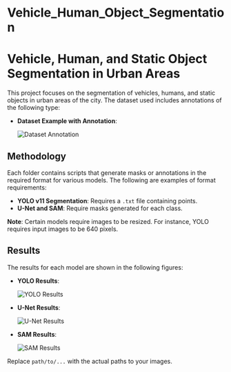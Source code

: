 # Vehicle_Human_Object_Segmentation

# Vehicle, Human, and Static Object Segmentation in Urban Areas

This project focuses on the segmentation of vehicles, humans, and static objects in urban areas of the city. The dataset used includes annotations of the following type:

- **Dataset Example with Annotation**:

  ![Dataset Annotation](path/to/dataset_annotation_image.png)

## Methodology

Each folder contains scripts that generate masks or annotations in the required format for various models. The following are examples of format requirements:

- **YOLO v11 Segmentation**: Requires a `.txt` file containing points.
- **U-Net and SAM**: Require masks generated for each class.

**Note**: Certain models require images to be resized. For instance, YOLO requires input images to be 640 pixels.

## Results

The results for each model are shown in the following figures:

- **YOLO Results**:

  ![YOLO Results](path/to/yolo_results_image.png)

- **U-Net Results**:

  ![U-Net Results](path/to/unet_results_image.png)

- **SAM Results**:

  ![SAM Results](path/to/sam_results_image.png)

Replace `path/to/...` with the actual paths to your images.

